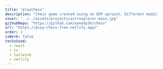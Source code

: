 ```yaml
---
title: "playChess"
description: "Chess game created using an OOP aproach. Different modalities can be played."
cover: "../../assets/projects/astroxplorer-main.jpg"
githubRepo: "https://github.com/aanddy36/chess"
url: "https://play-chess-free.netlify.app/"
order: 2
isWork: false
techsUsed:
  - react
  - ts
  - tailwind
  - netlify
---
```

